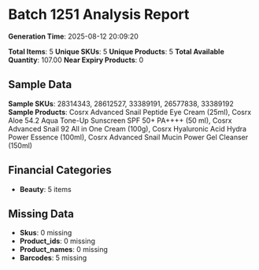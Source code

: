 # Batch 1251 Analysis Report

**Generation Time**: 2025-08-12 20:09:20

**Total Items**: 5
**Unique SKUs**: 5
**Unique Products**: 5
**Total Available Quantity**: 107.00
**Near Expiry Products**: 0

## Sample Data
**Sample SKUs**: 28314343, 28612527, 33389191, 26577838, 33389192
**Sample Products**: Cosrx Advanced Snail Peptide Eye Cream (25ml), Cosrx Aloe 54.2 Aqua Tone-Up Sunscreen SPF 50+ PA++++ (50 ml), Cosrx Advanced Snail 92 All in One Cream (100g), Cosrx Hyaluronic Acid Hydra Power Essence (100ml), Cosrx Advanced Snail Mucin Power Gel Cleanser (150ml)

## Financial Categories
- **Beauty**: 5 items

## Missing Data
- **Skus**: 0 missing
- **Product_ids**: 0 missing
- **Product_names**: 0 missing
- **Barcodes**: 5 missing
